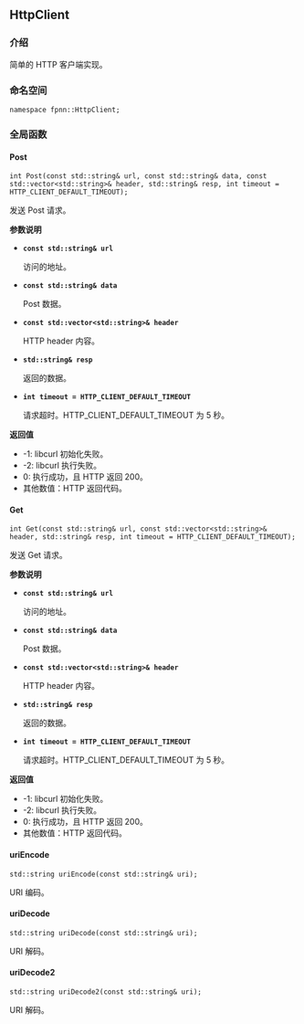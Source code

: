 ## HttpClient

### 介绍

简单的 HTTP 客户端实现。

### 命名空间

	namespace fpnn::HttpClient;

### 全局函数

#### Post

	int Post(const std::string& url, const std::string& data, const std::vector<std::string>& header, std::string& resp, int timeout = HTTP_CLIENT_DEFAULT_TIMEOUT);

发送 Post 请求。

**参数说明**

* **`const std::string& url`**

	访问的地址。

* **`const std::string& data`**

	Post 数据。

* **`const std::vector<std::string>& header`**

	HTTP header 内容。

* **`std::string& resp`**

	返回的数据。

* **`int timeout = HTTP_CLIENT_DEFAULT_TIMEOUT`**

	请求超时。HTTP_CLIENT_DEFAULT_TIMEOUT 为 5 秒。

**返回值**

+ -1: libcurl 初始化失败。
+ -2: libcurl 执行失败。
+ 0: 执行成功，且 HTTP 返回 200。
+ 其他数值：HTTP 返回代码。

#### Get

	int Get(const std::string& url, const std::vector<std::string>& header, std::string& resp, int timeout = HTTP_CLIENT_DEFAULT_TIMEOUT);

发送 Get 请求。

**参数说明**

* **`const std::string& url`**

	访问的地址。

* **`const std::string& data`**

	Post 数据。

* **`const std::vector<std::string>& header`**

	HTTP header 内容。

* **`std::string& resp`**

	返回的数据。

* **`int timeout = HTTP_CLIENT_DEFAULT_TIMEOUT`**

	请求超时。HTTP_CLIENT_DEFAULT_TIMEOUT 为 5 秒。

**返回值**

+ -1: libcurl 初始化失败。
+ -2: libcurl 执行失败。
+ 0: 执行成功，且 HTTP 返回 200。
+ 其他数值：HTTP 返回代码。

#### uriEncode

	std::string uriEncode(const std::string& uri);

URI 编码。

#### uriDecode

	std::string uriDecode(const std::string& uri);

URI 解码。

#### uriDecode2

	std::string uriDecode2(const std::string& uri);

URI 解码。